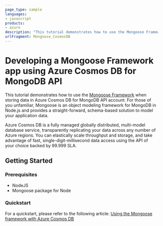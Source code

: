 ```yaml
---
page_type: sample
languages:
- javascript
products:
- azure
description: "This tutorial demonstrates how to use the Mongoose Framework when storing data in Azure Cosmos DB for MongoDB API account. For those of you unfamiliar,"
urlFragment: Mongoose_CosmosDB
---
```


# Developing a Mongoose Framework app using Azure Cosmos DB for MongoDB API
This tutorial demonstrates how to use the [Mongoose Framework](http://mongoosejs.com/) when storing data in Azure Cosmos DB for MongoDB API account. For those of you unfamiliar, Mongoose is an object modeling framework for MongoDB in Node.js and provides a straight-forward, schema-based solution to model your application data.

Azure Cosmos DB is a fully managed globally distributed, multi-model database service, transparently replicating your data across any number of Azure regions. You can elastically scale throughput and storage, and take advantage of fast, single-digit-millisecond data access using the API of your choice backed by 99.999 SLA.

## Getting Started

### Prerequisites

- NodeJS
- Mongoose package for Node

### Quickstart

For a quickstart, please refer to the following article: [Using the Mongoose framework with Azure Cosmos DB](https://docs.microsoft.com/en-us/azure/cosmos-db/mongodb-mongoose)
